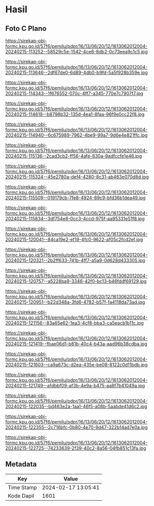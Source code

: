 # Hasil

## Foto C Plano

https://sirekap-obj-formc.kpu.go.id/57f6/pemilu/pdpr/16/13/06/20/12/1613062012004-20240215-113252--58529c5e-1542-4ce6-8db2-0c73eea9c1c5.jpg

https://sirekap-obj-formc.kpu.go.id/57f6/pemilu/pdpr/16/13/06/20/12/1613062012004-20240215-113646--2df67de0-6d89-4db0-b9fd-5a5f928b359e.jpg

https://sirekap-obj-formc.kpu.go.id/57f6/pemilu/pdpr/16/13/06/20/12/1613062012004-20240215-114343--1f676552-070c-4ff7-a345-770e7c7907f7.jpg

https://sirekap-obj-formc.kpu.go.id/57f6/pemilu/pdpr/16/13/06/20/12/1613062012004-20240215-114619--b8798b32-135d-4ea1-8faa-96f9e0cc22f8.jpg

https://sirekap-obj-formc.kpu.go.id/57f6/pemilu/pdpr/16/13/06/20/12/1613062012004-20240215-114940--6c675989-7962-4be9-99a7-9d6e4e821ffc.jpg

https://sirekap-obj-formc.kpu.go.id/57f6/pemilu/pdpr/16/13/06/20/12/1613062012004-20240215-115136--2cad3cb2-ff56-4afe-830a-9adfccfe1e46.jpg

https://sirekap-obj-formc.kpu.go.id/57f6/pemilu/pdpr/16/13/06/20/12/1613062012004-20240215-115324--45e2780a-def4-4280-8c31-ab463e070d8d.jpg

https://sirekap-obj-formc.kpu.go.id/57f6/pemilu/pdpr/16/13/06/20/12/1613062012004-20240215-115509--019179cb-7fe8-4924-89c9-bfd36b1dea49.jpg

https://sirekap-obj-formc.kpu.go.id/57f6/pemilu/pdpr/16/13/06/20/12/1613062012004-20240215-115834--3df754e8-0cc3-4ccd-975f-aa95331e51f8.jpg

https://sirekap-obj-formc.kpu.go.id/57f6/pemilu/pdpr/16/13/06/20/12/1613062012004-20240215-120041--84ca19e2-ef19-4fc0-9622-af05c2fcd2ef.jpg

https://sirekap-obj-formc.kpu.go.id/57f6/pemilu/pdpr/16/13/06/20/12/1613062012004-20240215-120321--2b2ff633-741b-4ff7-a5a9-0d628d433305.jpg

https://sirekap-obj-formc.kpu.go.id/57f6/pemilu/pdpr/16/13/06/20/12/1613062012004-20240215-120757--a5228ba9-3346-42f0-bc13-b46fddf69129.jpg

https://sirekap-obj-formc.kpu.go.id/57f6/pemilu/pdpr/16/13/06/20/12/1613062012004-20240215-120951--b22d348a-3fd6-4782-b57f-fa4118da73ad.jpg

https://sirekap-obj-formc.kpu.go.id/57f6/pemilu/pdpr/16/13/06/20/12/1613062012004-20240215-121156--83a65e62-1ea3-4cf8-bba3-ca5eacb1b11c.jpg

https://sirekap-obj-formc.kpu.go.id/57f6/pemilu/pdpr/16/13/06/20/12/1613062012004-20240215-121419--fbae06d1-b81b-40c4-b43a-aad96b38cdba.jpg

https://sirekap-obj-formc.kpu.go.id/57f6/pemilu/pdpr/16/13/06/20/12/1613062012004-20240215-121603--ca9a673c-d2ea-435e-be08-8122c0d11bdb.jpg

https://sirekap-obj-formc.kpu.go.id/57f6/pemilu/pdpr/16/13/06/20/12/1613062012004-20240215-121749--a1dbbf09-af3b-4e9a-b475-aa8f7b41049a.jpg

https://sirekap-obj-formc.kpu.go.id/57f6/pemilu/pdpr/16/13/06/20/12/1613062012004-20240215-122035--bd463e2a-1aa1-46f5-a08b-5aabde41d6c2.jpg

https://sirekap-obj-formc.kpu.go.id/57f6/pemilu/pdpr/16/13/06/20/12/1613062012004-20240215-122355--2c716bfc-0b80-4e70-9d47-322b14ad7e0a.jpg

https://sirekap-obj-formc.kpu.go.id/57f6/pemilu/pdpr/16/13/06/20/12/1613062012004-20240215-122725--74233639-2f39-40c2-8a56-04fb851c13fa.jpg


## Metadata

| Key        | Value               |
| ---------- | ------------------- |
| Time Stamp | 2024-02-17 13:05:41 |
| Kode Dapil | 1601                |



